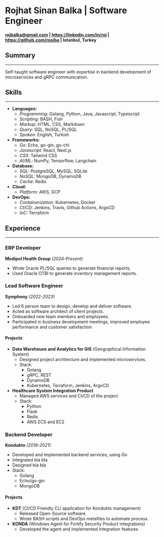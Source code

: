 # Rojhat Sinan Balka | Software Engineer
#### rojbalka@gmail.com | https://linkedin.com/in/roj | https://github.com/rosiba | Istanbul, Turkey
## Summary
---
Self-taught software engineer with expertise in backend development of microservices and gRPC communication.

## Skills
---
  - **Languages:**
    - *Programming:* Golang, Python, Java, Javascript, Typescript
    - *Scripting:* BASH, Fish
    - *Markup:* HTML, CSS, Markdown
    - *Query:* SQL, NoSQL, PL/SQL
    - *Spoken:* English, Turkish
  - **Frameworks:**
    - *Go:* Echo, go-gin, go-chi
    - *Javascript:* React, Next.js
    - *CSS:* Tailwind CSS
    - *AI/ML*: NumPy, Tensorflow, Langchain
  - **Database:**
    - *SQL:* PostgreSQL, MySQL, SQLite
    - *NoSQL:* MongoDB, DynamoDB
    - *Cache:* Redis
  - **Cloud:**
    - *Platform:* AWS, GCP
  - **DevOps:**
    - *Containerization:* Kubernetes, Docker
    - *CI/CD:* Jenkins, Travis, Github Actions, ArgoCD
    - *IoC:* Terraform

## Experience
---
### ERP Developer
**Medipol Health Group** *(2024-Present)*

- Wrote Oracle PL/SQL queries to generate financial reports.
- Used Oracle OTBI to generate inventory management reports.
### Lead Software Engineer
**Symphony** *(2022-2023)*

  - Led 6 person team to design, develop and deliver software.
  - Acted as software architect of client projects.
  - Onboarded new team members and employees.
  - Participated in business development meetings, improved employee performance and customer satisfaction

#### Projects
- **Data Warehouse and Analytics for GIS** (Geographical Information System)
    - Designed project architecture and implemented microservices.
    - Stack:
        - Golang
        - gRPC, REST
        - DynamoDB
        - Kubernetes, Terraform, Jenkins, ArgoCD
- **Healthcare System Integration Product**
    - Managed AWS services and CI/CD of the project
    - Stack:
        - Python
        - Flask
        - Redis
        - AWS ECS and EC2

### Backend Developer
**Kondukto** *(2018-2021)*
  - Developed and implemented backend services, using Go
  - Integrated bla bla
  - Designed bla bla
  - Stack:
    - Golang
    - Echo/go-gin
    - MongoDB

#### Projects
- **KDT** (CI/CD Friendly CLI application for Kondukto management)
    - Released Open-Source software.
    - Wrote BASH scripts and DevOps metafiles to automate process.
- **KONDA** (Windows Agent for Fortify Security Product integrations)
    - Developed the agent and implemented integration features
